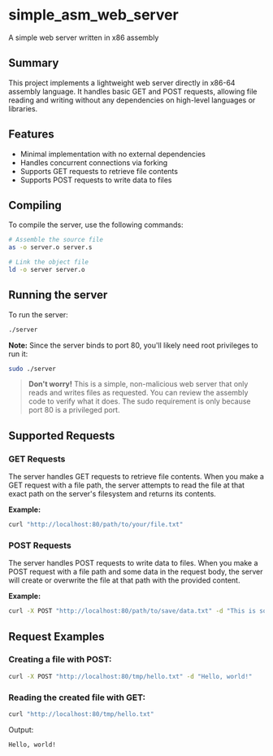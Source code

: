 # simple_asm_web_server
A simple web server written in x86 assembly

## Summary
This project implements a lightweight web server directly in x86-64 assembly language. It handles basic GET and POST requests, allowing file reading and writing without any dependencies on high-level languages or libraries.

## Features
- Minimal implementation with no external dependencies
- Handles concurrent connections via forking
- Supports GET requests to retrieve file contents
- Supports POST requests to write data to files

## Compiling
To compile the server, use the following commands:

```bash
# Assemble the source file
as -o server.o server.s

# Link the object file
ld -o server server.o
```

## Running the server
To run the server:

```bash
./server
```

**Note:** Since the server binds to port 80, you'll likely need root privileges to run it:

```bash
sudo ./server
```

> **Don't worry!** This is a simple, non-malicious web server that only reads and writes files as requested. You can review the assembly code to verify what it does. The sudo requirement is only because port 80 is a privileged port.

## Supported Requests

### GET Requests
The server handles GET requests to retrieve file contents. When you make a GET request with a file path, the server attempts to read the file at that exact path on the server's filesystem and returns its contents.

**Example:**
```bash
curl "http://localhost:80/path/to/your/file.txt"
```

### POST Requests
The server handles POST requests to write data to files. When you make a POST request with a file path and some data in the request body, the server will create or overwrite the file at that path with the provided content.

**Example:**
```bash
curl -X POST "http://localhost:80/path/to/save/data.txt" -d "This is some content to save"
```

## Request Examples

### Creating a file with POST:
```bash
curl -X POST "http://localhost:80/tmp/hello.txt" -d "Hello, world!"
```

### Reading the created file with GET:
```bash
curl "http://localhost:80/tmp/hello.txt"
```
Output:
```
Hello, world!
```
